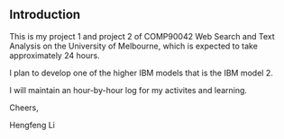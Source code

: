 Introduction
------------

This is my project 1 and project 2 of COMP90042 Web Search and Text Analysis on the University of Melbourne, which is expected to take approximately 24 hours.

I plan to develop one of the higher IBM models that is the IBM model 2.

I will maintain an hour-by-hour log for my activites and learning.

Cheers,

Hengfeng Li
